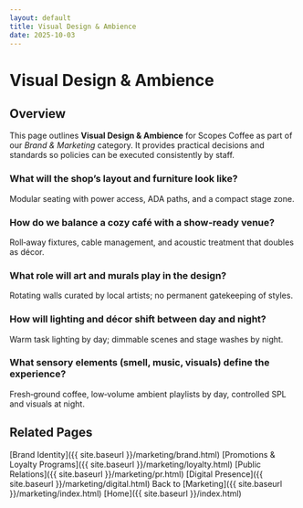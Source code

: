 ```yaml
---
layout: default
title: Visual Design & Ambience
date: 2025-10-03
---
```


# Visual Design & Ambience

## Overview
This page outlines **Visual Design & Ambience** for Scopes Coffee as part of our _Brand & Marketing_ category. It provides practical decisions and standards so policies can be executed consistently by staff.

### What will the shop’s layout and furniture look like?
Modular seating with power access, ADA paths, and a compact stage zone.

### How do we balance a cozy café with a show-ready venue?
Roll‑away fixtures, cable management, and acoustic treatment that doubles as décor.

### What role will art and murals play in the design?
Rotating walls curated by local artists; no permanent gatekeeping of styles.

### How will lighting and décor shift between day and night?
Warm task lighting by day; dimmable scenes and stage washes by night.

### What sensory elements (smell, music, visuals) define the experience?
Fresh‑ground coffee, low‑volume ambient playlists by day, controlled SPL and visuals at night.

## Related Pages
[Brand Identity]({{ site.baseurl }}/marketing/brand.html)
[Promotions & Loyalty Programs]({{ site.baseurl }}/marketing/loyalty.html)
[Public Relations]({{ site.baseurl }}/marketing/pr.html)
[Digital Presence]({{ site.baseurl }}/marketing/digital.html)
Back to [Marketing]({{ site.baseurl }}/marketing/index.html)
[Home]({{ site.baseurl }}/index.html)
